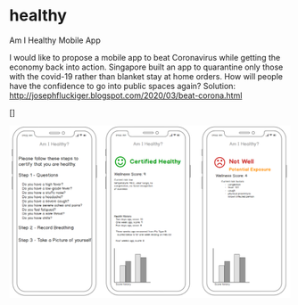 # healthy
Am I Healthy Mobile App

I would like to propose a mobile app to beat Coronavirus while getting the economy back into action. Singapore built an app to quarantine only those with the covid-19 rather than blanket stay at home orders. How will people have the confidence to go into public spaces again? Solution: http://josephfluckiger.blogspot.com/2020/03/beat-corona.html


[]

![](image/am_i_healthy_app.png "Am I Healthy Mobile App - Have confidence to go into public after the pandemic")

